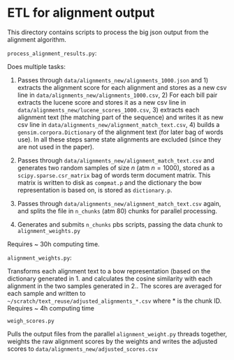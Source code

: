 # ETL for alignment output


This directory contains scripts to process the big json output from the
alignment algorithm.

`process_alignment_results.py`:

Does multiple tasks:
1. Passes through `data/alignments_new/alignments_1000.json` and 1) extracts the
alignment score for each alignment and stores as a new csv line in
`data/alignments_new/alignments_1000.csv`, 2) For each bill pair extracts the
lucene score and stores it as a new csv line in
`data/alignments_new/lucene_scores_1000.csv`, 3) extracts each alignment text
(the matching part of the sequence) and writes it as new csv line in
`data/alignments_new/alignment_match_text.csv`, 4) builds a
`gensim.corpora.Dictionary` of the alignment text (for later bag of words use).
In all these steps same state alignments are excluded (since they are not used
in the paper).

2. Passes through `data/alignments_new/alignment_match_text.csv` and generates
two random samples of size $n$ (atm $n=1000$), stored as a
`scipy.sparse.csr_matrix` bag of words term document matrix. This matrix is
written to disk as `compmat.p` and the dictionary the bow representation is
based on, is stored as `dictionary.p`.

3. Passes through `data/alignments_new/alignment_match_text.csv` again, and
splits the file in `n_chunks` (atm 80) chunks for parallel processing.

4. Generates and submits `n_chunks` pbs scripts, passing the data chunk to
`alignment_weights.py`

Requires ~ 30h computing time.

`alignment_weights.py`:

Transforms each alignment text to a bow representation (based on the dictionary
generated in 1. and calculates the cosine similarity with each alignment in the
two samples generated in 2.. The scores are averaged for each sample and written
to `~/scratch/text_reuse/adjusted_alignments_*.csv` where * is the chunk ID.
Requires ~ 4h computing time


`weigh_scores.py`

Pulls the output files from the parallel `alignment_weight.py` threads together,
 weights the raw alignment scores by the weights and writes the adjusted scores
 to `data/alignments_new/adjusted_scores.csv`


